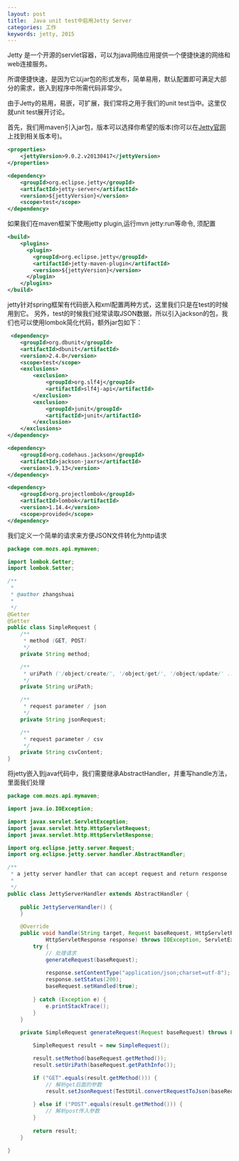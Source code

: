 ```yaml
---
layout: post
title:  Java unit test中启用Jetty Server
categories: 工作
keywords: jetty, 2015
---
```


Jetty 是一个开源的servlet容器，可以为java网络应用提供一个便捷快速的网络和web连接服务。

所谓便捷快速，是因为它以jar包的形式发布，简单易用，默认配置即可满足大部分的需求，嵌入到程序中所需代码非常少。

由于Jetty的易用，易嵌，可扩展，我们常将之用于我们的unit test当中。这里仅就unit test展开讨论。

首先，我们用maven引入jar包，版本可以选择你希望的版本(你可以在[Jetty官网](http://www.eclipse.org/jetty/documentation/)上找到相关版本号)。

```xml
<properties>
    <jettyVersion>9.0.2.v20130417</jettyVersion>
</properties>
```

```xml
<dependency>
    <groupId>org.eclipse.jetty</groupId>
    <artifactId>jetty-server</artifactId>
    <version>${jettyVersion}</version>
    <scope>test</scope>
</dependency>
```

如果我们在maven框架下使用jetty plugin,运行mvn jetty:run等命令, 须配置

```xml
<build>
    <plugins>
      <plugin>
        <groupId>org.eclipse.jetty</groupId>
        <artifactId>jetty-maven-plugin</artifactId>
        <version>${jettyVersion}</version>
      </plugin>
    </plugins>
</build>
```

jetty针对spring框架有代码嵌入和xml配置两种方式，这里我们只是在test的时候用到它。
另外，test的时候我们经常读取JSON数据，所以引入jackson的包，我们也可以使用lombok简化代码，额外jar包如下：

```xml
 <dependency>
    <groupId>org.dbunit</groupId>
    <artifactId>dbunit</artifactId>
    <version>2.4.8</version>
    <scope>test</scope>
    <exclusions>
        <exclusion>
            <groupId>org.slf4j</groupId>
            <artifactId>slf4j-api</artifactId>
        </exclusion>
        <exclusion>
            <groupId>junit</groupId>
            <artifactId>junit</artifactId>
        </exclusion>
    </exclusions>
</dependency>

<dependency>
    <groupId>org.codehaus.jackson</groupId>
    <artifactId>jackson-jaxrs</artifactId>
    <version>1.9.13</version>
</dependency>

<dependency>
    <groupId>org.projectlombok</groupId>
    <artifactId>lombok</artifactId>
    <version>1.14.4</version>
    <scope>provided</scope>
</dependency>
```

我们定义一个简单的请求来方便JSON文件转化为http请求

```java
package com.mozs.api.mymaven;

import lombok.Getter;
import lombok.Setter;

/**
 * 
 * @author zhangshuai
 *
 */
@Getter
@Setter
public class SimpleRequest {
    /**
     * method (GET, POST)
     */
    private String method;

    /**
     * uriPath ('/object/create/', '/object/get/', '/object/update/' ...)
     */
    private String uriPath;

    /**
     * request parameter / json
     */
    private String jsonRequest;

    /**
     * request parameter / csv
     */
    private String csvContent;
}
```

将jetty嵌入到java代码中，我们需要继承AbstractHandler，并重写handle方法，里面我们处理

```java
package com.mozs.api.mymaven;

import java.io.IOException;

import javax.servlet.ServletException;
import javax.servlet.http.HttpServletRequest;
import javax.servlet.http.HttpServletResponse;

import org.eclipse.jetty.server.Request;
import org.eclipse.jetty.server.handler.AbstractHandler;

/**
 * a jetty server handler that can accept request and return response
 *
 */
public class JettyServerHandler extends AbstractHandler {
    
    public JettyServerHandler() {
    }

    @Override
    public void handle(String target, Request baseRequest, HttpServletRequest request,
            HttpServletResponse response) throws IOException, ServletException {
        try {
            // 处理请求
            generateRequest(baseRequest);
            
            response.setContentType("application/json;charset=utf-8");
            response.setStatus(200);
            baseRequest.setHandled(true);
            
        } catch (Exception e) {
            e.printStackTrace();
        }
    }
    
    private SimpleRequest generateRequest(Request baseRequest) throws Exception{

        SimpleRequest result = new SimpleRequest();

        result.setMethod(baseRequest.getMethod());
        result.setUriPath(baseRequest.getPathInfo());

        if ("GET".equals(result.getMethod())) {
            // 解析get后面的参数
            result.setJsonRequest(TestUtil.convertRequestToJson(baseRequest.getQueryString()));
        
        } else if ("POST".equals(result.getMethod())) {
            // 解析post传入参数
        }
        
        return result;
    }

}
```



